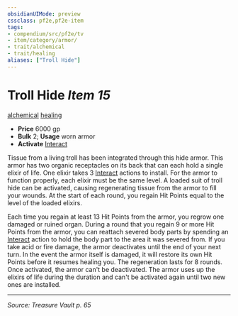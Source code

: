 ```yaml
---
obsidianUIMode: preview
cssclass: pf2e,pf2e-item
tags:
- compendium/src/pf2e/tv
- item/category/armor/
- trait/alchemical
- trait/healing
aliases: ["Troll Hide"]
---
```

# Troll Hide *Item 15*  
[alchemical](rules/traits/alchemical.md "Alchemical Item Trait")  [healing](rules/traits/healing.md "Healing Effect Trait")  

- **Price** 6000 gp
- **Bulk** 2; **Usage** worn armor
- **Activate** [Interact](rules/actions/interact.md)

Tissue from a living troll has been integrated through this hide armor. This armor has two organic receptacles on its back that can each hold a single elixir of life. One elixir takes 3 [Interact](rules/actions/interact.md) actions to install. For the armor to function properly, each elixir must be the same level. A loaded suit of troll hide can be activated, causing regenerating tissue from the armor to fill your wounds. At the start of each round, you regain Hit Points equal to the level of the loaded elixirs.

Each time you regain at least 13 Hit Points from the armor, you regrow one damaged or ruined organ. During a round that you regain 9 or more Hit Points from the armor, you can reattach severed body parts by spending an [Interact](rules/actions/interact.md) action to hold the body part to the area it was severed from. If you take acid or fire damage, the armor deactivates until the end of your next turn. In the event the armor itself is damaged, it will restore its own Hit Points before it resumes healing you. The regeneration lasts for 8 rounds. Once activated, the armor can't be deactivated. The armor uses up the elixirs of life during the duration and can't be activated again until two new ones are installed.


---
*Source: Treasure Vault p. 65*